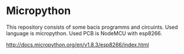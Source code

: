 # Micropython

This repository consists of some bacis programms and circuints. 
Used language is micropython.
Used PCB is NodeMCU with esp8266.

http://docs.micropython.org/en/v1.8.3/esp8266/index.html
